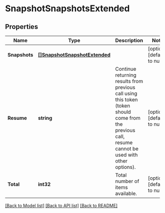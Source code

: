 # SnapshotSnapshotsExtended

## Properties
Name | Type | Description | Notes
------------ | ------------- | ------------- | -------------
**Snapshots** | [**[]SnapshotSnapshotExtended**](SnapshotSnapshotExtended.md) |  | [optional] [default to null]
**Resume** | **string** | Continue returning results from previous call using this token (token should come from the previous call, resume cannot be used with other options). | [optional] [default to null]
**Total** | **int32** | Total number of items available. | [optional] [default to null]

[[Back to Model list]](../README.md#documentation-for-models) [[Back to API list]](../README.md#documentation-for-api-endpoints) [[Back to README]](../README.md)


